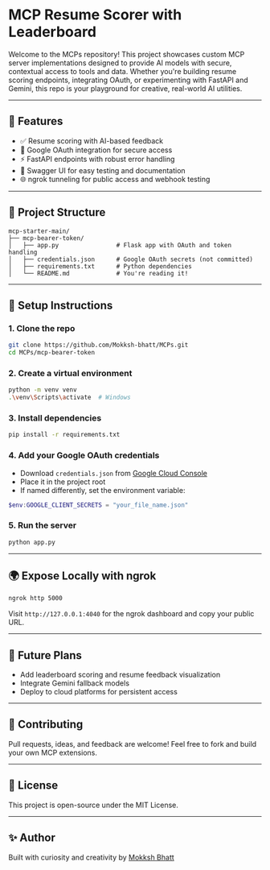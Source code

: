 # MCP Resume Scorer with Leaderboard

Welcome to the MCPs repository! This project showcases custom MCP server implementations designed to provide AI models with secure, contextual access to tools and data. Whether you're building resume scoring endpoints, integrating OAuth, or experimenting with FastAPI and Gemini, this repo is your playground for creative, real-world AI utilities.

---

## 🚀 Features

- ✅ Resume scoring with AI-based feedback  
- 🔐 Google OAuth integration for secure access  
- ⚡ FastAPI endpoints with robust error handling  
- 🧪 Swagger UI for easy testing and documentation  
- 🌐 ngrok tunneling for public access and webhook testing  

---

## 📁 Project Structure

```
mcp-starter-main/
├── mcp-bearer-token/
│   ├── app.py                # Flask app with OAuth and token handling
│   ├── credentials.json      # Google OAuth secrets (not committed)
│   ├── requirements.txt      # Python dependencies
│   └── README.md             # You're reading it!
```

---

## 🔧 Setup Instructions

### 1. Clone the repo

```bash
git clone https://github.com/Mokksh-bhatt/MCPs.git
cd MCPs/mcp-bearer-token
```

### 2. Create a virtual environment

```bash
python -m venv venv
.\venv\Scripts\activate  # Windows
```

### 3. Install dependencies

```bash
pip install -r requirements.txt
```

### 4. Add your Google OAuth credentials

- Download `credentials.json` from [Google Cloud Console](https://console.cloud.google.com/)
- Place it in the project root
- If named differently, set the environment variable:

```powershell
$env:GOOGLE_CLIENT_SECRETS = "your_file_name.json"
```

### 5. Run the server

```bash
python app.py
```

---

## 🌍 Expose Locally with ngrok

```bash
ngrok http 5000
```

Visit `http://127.0.0.1:4040` for the ngrok dashboard and copy your public URL.

---

## 🧠 Future Plans

- Add leaderboard scoring and resume feedback visualization  
- Integrate Gemini fallback models  
- Deploy to cloud platforms for persistent access  

---

## 🤝 Contributing

Pull requests, ideas, and feedback are welcome! Feel free to fork and build your own MCP extensions.

---

## 📄 License

This project is open-source under the MIT License.

---

## ✨ Author

Built with curiosity and creativity by [Mokksh Bhatt](https://github.com/Mokksh-bhatt)
